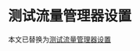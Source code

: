 <properties
   pageTitle="测试流量管理器设置"
   description="本文将帮助你测试流量管理器设置。"
   services="traffic-manager"
   documentationCenter="na"
   authors="sdwheeler"
   manager="carmonm"
   editor="tysonn" />

<tags
   ms.service="traffic-manager"
   ms.devlang="na"
   ms.topic="article"
   ms.tgt_pltfrm="na"
   ms.workload="infrastructure-services"
   ms.date="06/10/2016"
   wacn.date="11/07/2016"
   ms.author="sewhee" />


# 测试流量管理器设置

本文已替换为[测试流量管理器设置](/documentation/articles/traffic-manager-testing-settings/)

<!---HONumber=Mooncake_1031_2016-->